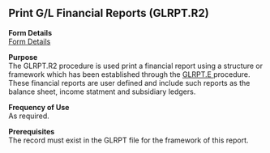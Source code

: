##  Print G/L Financial Reports (GLRPT.R2)

<PageHeader />

**Form Details**  
[ Form Details ](GLRPT-R2-1/README.md)   

**Purpose**  
The GLRPT.R2 procedure is used print a financial report using a structure or framework which has been established through the [ GLRPT.E ](../../../../rover/GL-OVERVIEW/GL-ENTRY/GLRPT-E/README.md) procedure. These financial reports are user defined and include such reports as the balance sheet, income statment and subsidiary ledgers. 

**Frequency of Use**  
As required.

**Prerequisites**  
The record must exist in the GLRPT file for the framework of this report.

<badge text= "Version 8.10.57" vertical="middle" />

<PageFooter />